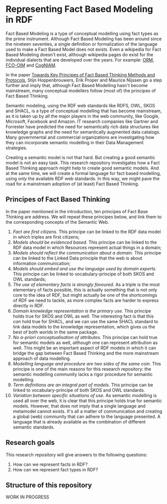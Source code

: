 # Representing Fact Based Modeling in RDF

Fact Based Modeling is a type of conceptual modelling using fact types as the prime instrument. Although Fact Based Modeling has been around since the nineteen seventies, a single definition or formalization of the language used to make a Fact Based Model does not exists. Even a wikipedia for Fact Based Modeling doesn't exist, although wikipedia pages do exist for the individual dialects that are developed over the years. For example: [ORM](https://en.wikipedia.org/wiki/Object-role_modeling), [FCO-OIM](https://en.wikipedia.org/wiki/FCO-IM) and [CogNIAM](https://en.wikipedia.org/wiki/Cognition_enhanced_Natural_language_Information_Analysis_Method).

In the paper [Towards Key Principes of Fact Based Thinking Methods and Protocols](https://www.researchgate.net/publication/330922696_Towards_Key_Principles_of_Fact_Based_Thinking_Methods_and_Protocols), Stijn Hoppenbrouwers, Erik Proper and Maurice Nijssen go a step further and imply that, although Fact Based Modelling hasn't become mainstream, many conceptual modellers follow (most of) the principes of Fact Based Thinking.

Semantic modeling, using the RDF web standards like RDFS, OWL, SKOS and SHACL, is a type of conceptual modelling that has become mainstream, as it is taken up by all the major players in the web community, like Google, Microsoft, Facebook and Amazon. IT research companies like Gartner and Forrester have predicted the need for semantically rich data structures like knowledge graphs and the need for semantically augmented data catalogs. Many governmental and commercial organizations are investigating how they can incorporate semantic modelling in their Data Management strategies.

Creating a semantic model is not that hard. But creating a good semantic model is not an easy task. This research repository investigates how a Fact Based Thinking approach might help to create good semantic models. And at the same time, we will create a formal language for fact based modelling, using *only* the available RDF web standards. In this way, we might pave the road for a mainstream adoption of (at least) Fact Based Thinking.

## Principes of Fact Based Thinking

In the paper mentioned in the introduction, ten principes of Fact Base Thinking are address. We will repeat these principes below, and link them to the corresponding concepts of the Semantic Web.

1. *Fact are first citizens*. This principe can be linked to the RDF data model in which triples are first citizens;
2. *Models should be evidenced based*. This principe can be linked to the RDF data model in which Resources represent actual things in a domain;
3. *Models should reflect the communication about a domain*. This principe can be linked to the Linked Data principle that the web is about information communication;
4. *Models should embed and use the language used by domain experts*. This principe can be linked to vocabulary-principe of both SKOS and OWL standards;
5. *The use of elementary facts is strongly favoured*. As a triple is the most elementary of facts possible, this is actually something that is not only core to the idea of RDF, but might actually be one of the shortcomings of RDF we need to tackle, as more complex facts are harder to express directly in RDF.
6. *Domain knowledge representation is the primary use*. This principe holds true for SKOS and OWL as well. The interesting fact is that this *can* hold true for SHACL, and we can use the same SHACL standard to link data models to the knowledge representation, which gives us the best of both worlds in the same package.
7. *No a-priori conceptualisation of attributes*. This principe can hold true for semantic models as well, *although* one can represent attribution as well. This might be an important aspect of RDF models in which it can bridge the gap between Fact Based Thinking and the more mainstream approach of data modelling.
8. *Modelling language and procedure are two sides of the same coin*. This principe is one of the main reasons for this research repository: the semantic modelling community lacks a rigor procedure for semantic modelling.
9. *Term definitions are an integral part of models*.  This principe can be linked to vocabulary-principe of both SKOS and OWL standards.
10. *Variation between specific situations of use*. As semantic modelling is used all over the web, it is clear that this principe holds true for semantic models. However, that does not imply that a single language and metamodel cannot exists. It's all a matter of communication and creating a global (web) community that can adhere to the language presented. A language that is already available as the combination of different semantic standards.

## Research goals

This research repository will give answers to the following questions:

1. How can we represent facts in RDF?
2. How can we represent fact types in RDF?

## Structure of this repository

WORK IN PROGRESS
